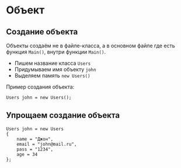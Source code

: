 # Объект
## Создание объекта

Объекты создаём не в файле-класса, а в основном файле где есть функция `Main()`, внутри функции `Main()`.

* Пишем название класса `Users`
* Придумываем имя объекту `john`
* Выделяем память `new Users()`

Пример создания объекта:

    Users john = new Users();

## Упрощаем создание объекта

    Users john = new Users
    {
        name = "Джон",
        email = "john@mail.ru",
        pass = "1234",
        age = 34
    };